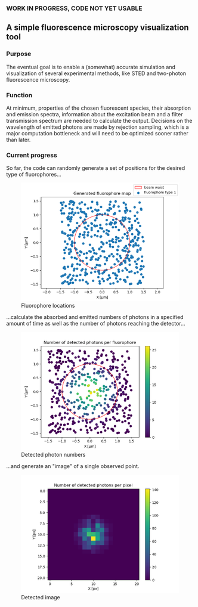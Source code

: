 ### WORK IN PROGRESS, CODE NOT YET USABLE

## A simple fluorescence microscopy visualization tool

### Purpose

The eventual goal is to enable a (somewhat) accurate simulation and visualization of several experimental methods, like STED and two-photon fluorescence microscopy.

### Function

At minimum, properties of the chosen fluorescent species, their absorption and emission spectra, information about the excitation beam and a filter transmission spectrum are needed to calculate the output. Decisions on the wavelength of emitted photons are made by rejection sampling, which is a major computation bottleneck and will need to be optimized sooner rather than later.

### Current progress

So far, the code can randomly generate a set of positions for the desired type of fluorophores...

<figure>
  <img
  src="https://github.com/timzuntar/PhoreMic/blob/main/readme_images/example_phore_map.png?raw=true"
  alt="Generated fluorophores"
  width="500">
  <figcaption>Fluorophore locations</figcaption>
</figure>

...calculate the absorbed and emitted numbers of photons in a specified amount of time as well as the number of photons reaching the detector...

<figure>
  <img
  src="https://github.com/timzuntar/PhoreMic/blob/main/readme_images/example_photon_map.png?raw=true"
  alt="Photon detection numbers"
  width="500">
  <figcaption>Detected photon numbers</figcaption>
</figure>

...and generate an "image" of a single observed point.

<figure>
  <img
  src="https://github.com/timzuntar/PhoreMic/blob/main/readme_images/example_pixel_map.png?raw=true"
  alt="Pixel map"
  width="500">
  <figcaption>Detected image</figcaption>
</figure>
